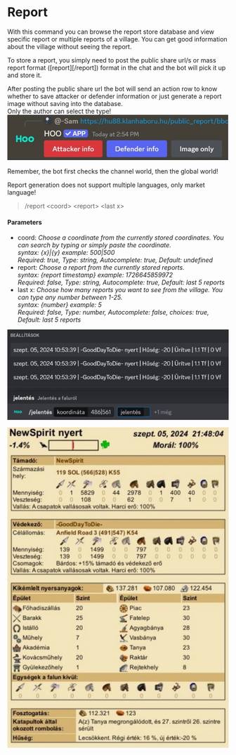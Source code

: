 # Report

With this command you can browse the report store database and view specific report or multiple reports of a village.
You can get good information about the village without seeing the report.

To store a report, you simply need to post the public share url/s or mass report format ([report][/report]) format in the chat and the bot will pick it up and store it.

After posting the public share url the bot will send an action row to know whether to save attacker or defender information or just generate a report image without saving into the database.
<br>Only the author can select the type!
<br>![report_type](images/report/report_type.jpg)

Remember, the bot first checks the channel world, then the global world!

Report generation does not support multiple languages, only market language!


>/report \<coord> \<report> \<last x>

#### Parameters

- coord: *Choose a coordinate from the currently stored coordinates. You can search by typing or simply paste the coordinate.<br>syntax: {x}|{y} example: 500|500<br>Required: true, Type: string, Autocomplete: true, Default: undefined*
- report: *Choose a report from the currently stored reports.<br>syntax: {report timestamp} example: 1726645859972<br>Required: false, Type: string, Autocomplete: true, Default: last 5 reports*
- last x: *Choose how many reports you want to see from the village. You can type any number between 1-25.<br>syntax: {number} example: 5<br>Required: false, Type: number, Autocomplete: false, choices: true, Default: last 5 reports*

![browse_report](images/report/browse_report.jpg)

![report](images/report/report.jpg)